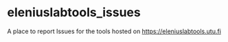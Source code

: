 # eleniuslabtools_issues
A place to report Issues for the tools hosted on https://eleniuslabtools.utu.fi
